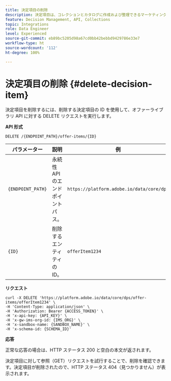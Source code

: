 ```yaml
---
title: 決定項目の削除
description: 決定項目は、コレクションとカタログに作成および整理できるマーケティングオファーです。
feature: Decision Management, API, Collections
topic: Integrations
role: Data Engineer
level: Experienced
source-git-commit: eb89bc5205d98a67cd0bb42bebbd9429786e33e7
workflow-type: ht
source-wordcount: '112'
ht-degree: 100%

---
```



# 決定項目の削除 {#delete-decision-item}

決定項目を削除するには、削除する決定項目の ID を使用して、オファーライブラリ API に対する DELETE リクエストを実行します。

**API 形式**

```http
DELETE /{ENDPOINT_PATH}/offer-items/{ID}
```

| パラメーター | 説明 | 例 |
| --------- | ----------- | ------- |
| `{ENDPOINT_PATH}` | 永続性 API のエンドポイントパス。 | `https://platform.adobe.io/data/core/dps` |
| `{ID}` | 削除するエンティティの ID。 | `offerItem1234` |

**リクエスト**

```shell
curl -X DELETE 'https://platform.adobe.io/data/core/dps/offer-items/offerItem1234' \
-H 'Content-Type: application/json' \
-H 'Authorization: Bearer {ACCESS_TOKEN}' \
-H 'x-api-key: {API_KEY}' \
-H 'x-gw-ims-org-id: {IMS_ORG}' \
-H 'x-sandbox-name: {SANDBOX_NAME}' \
-H 'x-schema-id: {SCHEMA_ID}'
```

**応答**

正常な応答の場合は、HTTP ステータス 200 と空白の本文が返されます。

決定項目に対して参照（GET）リクエストを試行することで、削除を確認できます。決定項目が削除されたので、HTTP ステータス 404（見つかりません）が表示されます。
